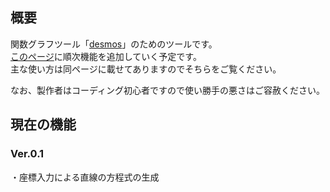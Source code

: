## 概要
関数グラフツール「[desmos](https://www.desmos.com/calculator?lang=ja)」のためのツールです。<br>
[このページ](https://peyu-7545.github.io/Desmos-tool/)に順次機能を追加していく予定です。<br>
主な使い方は同ページに載せてありますのでそちらをご覧ください。

なお、製作者はコーディング初心者ですので使い勝手の悪さはご容赦ください。

## 現在の機能
### Ver.0.1
・座標入力による直線の方程式の生成
